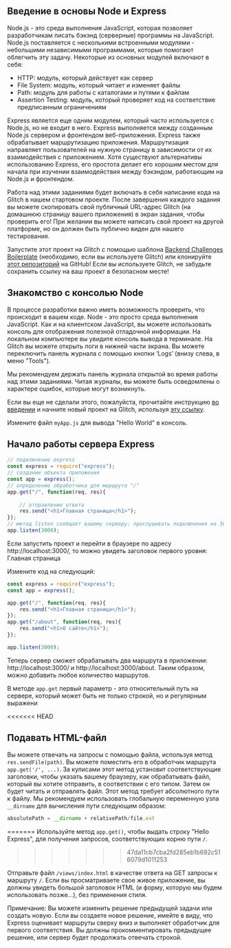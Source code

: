 ## Введение в основы Node и Express

Node.js - это среда выполнения JavaScript, которая позволяет разработчикам писать бэкэнд (серверные) программы на JavaScript. Node.js поставляется с несколькими встроенными модулями - небольшими независимыми программами, которые помогают облегчить эту задачу. Некоторые из основных модулей включают в себя:

+ HTTP: модуль, который действует как сервер
+ File System: модуль, который читает и изменяет файлы
+ Path: модуль для работы с каталогами и путями к файлам
+ Assertion Testing: модуль, который проверяет код на соответствие предписанным ограничениям

Express является еще одним модулем, который часто используется с Node.js, но не входит в него. Express выполняется между созданным Node.js сервером и фронтендом веб-приложения. Express также обрабатывает маршрутизацию приложения. Маршрутизация направляет пользователей на нужную страницу в зависимости от их взаимодействия с приложением. Хотя существуют альтернативы использованию Express, его простота делает его хорошим местом для начала при изучении взаимодействия между бэкэндом, работающим на Node.js и фронтендом.

Работа над этими заданиями будет включать в себя написание кода на Glitch в нашем стартовом проекте. После завершения каждого задания вы можете скопировать свой публичный URL-адрес Glitch (на домашнюю страницу вашего приложения) в экран задания, чтобы проверить его! При желании вы можете написать свой проект на другой платформе, но он должен быть публично виден для нашего тестирования.

Запустите этот проект на Glitch с помощью шаблона [Backend Challenges Boilerplate](https://glitch.com/edit/#!/remix/clone-from-repo?REPO_URL=https://github.com/freeCodeCamp/boilerplate-express/) (необходимо, если вы используете Glitch) или клонируйте [этот репозиторий](https://github.com/freeCodeCamp/boilerplate-express/) на GitHub! Если вы используете Glitch, не забудьте сохранить ссылку на ваш проект в безопасном месте!

## Знакомство с консолью Node

В процессе разработки важно иметь возможность проверить, что происходит в вашем коде. Node - это просто среда выполнения JavaScript. Как и на клиентском JavaScript, вы можете использовать консоль для отображения полезной отладочной информации. На локальном компьютере вы увидите консоль вывода в терминале. На Glitch вы можете открыть логи в нижней части экрана. Вы можете переключить панель журнала с помощью кнопки ‘Logs’ (внизу слева, в меню "Tools").

Мы рекомендуем держать панель журнала открытой во время работы над этими заданиями. Читая журналы, вы можете быть осведомлены о характере ошибок, которые могут возникнуть.

Если вы еще не сделали этого, пожалуйста, прочитайте инструкцию [во введении](https://www.freecodecamp.org/learn/apis-and-microservices/basic-node-and-express/) и начните новый проект на Glitch, используя [эту ссылку](https://glitch.com/edit/#!/remix/clone-from-repo?REPO_URL=https://github.com/freeCodeCamp/boilerplate-express/).

Измените файл `myApp.js` для вывода "Hello World" в консоль.

## Начало работы сервера Express

```js
// подключение express
const express = require("express");
// создание объекта приложения
const app = express();
// определение обработчика для маршрута "/"
app.get("/", function(req, res){
     
    // отправление ответа
    res.send("<h1>Главная страница</h1>");
});
// метод listen сообщает вашему серверу: прослушивать подключения на 3000 порту
app.listen(3000);
```

Если запустить проект и перейти в браузере по адресу http://localhost:3000/, то можно увидеть заголовок первого уровня: Главная страница

Измените код на следующий:

```js
const express = require("express");
const app = express();

app.get("/", function(req, res){       
    res.send("<h1>Главная страница</h1>");
});
app.get("/about", function(req, res){     
    res.send("<h1>О сайте</h1>");
});

app.listen(3000);
```

Теперь сервер сможет обрабатывать два маршрута в приложении: http://localhost:3000/ и http://localhost:3000/about. Таким образом, можно добавить любое количество маршрутов.

В методе `app.get` первый параметр - это относительный путь на сервере, который может быть не только строкой, но и регулярным выражени

<<<<<<< HEAD
## Подавать HTML-файл

Вы можете отвечать на запросы с помощью файла, используя метод `res.sendFile(path)`. Вы можете поместить его в обработчик маршрута `app.get('/', ...)`. За кулисами этот метод установит соответствующие заголовки, чтобы указать вашему браузеру, как обрабатывать файл, который вы хотите отправить, в соответствии с его типом. Затем он будет читать и отправлять файл. Этот метод требует абсолютного пути к файлу. Мы рекомендуем использовать глобальную переменную узла `__dirname` для вычисления пути следующим образом:

```js
absolutePath = __dirname + relativePath/file.ext
```
=======
Используйте метод `app.get()`, чтобы выдать строку "Hello Express", для получения запросов, соответствующих корню пути `/`.
>>>>>>> 47da11cb7cba2fd285eb1b692c516079d1011253

Отправьте файл `/views/index.html` в качестве ответа на GET запросы к маршруту `/`. Если вы просматриваете свое живое приложение, вы должны увидеть большой заголовок HTML (и форму, которую мы будем использовать позже...), без применения стиля.

Примечание: Вы можете изменить решение предыдущей задачи или создать новую. Если вы создаете новое решение, имейте в виду, что Express оценивает маршруты сверху вниз и выполняет обработчик для первого соответствия. Вы должны прокомментировать предыдущее решение, или сервер будет продолжать отвечать строкой.